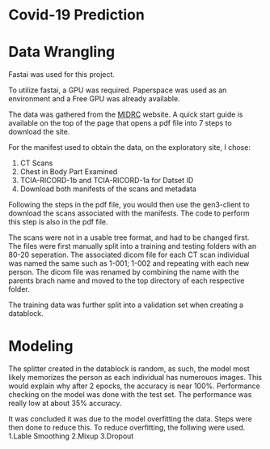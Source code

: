 # Covid-19 Prediction

# Data Wrangling
Fastai was used for this project.

To utilize fastai, a GPU was required. Paperspace was used as an environment and a Free GPU was already available.

The data was gathered from the [MIDRC](dhttps://data.midrc.org/) website.
A quick start guide is available on the top of the page that opens a pdf file into 7 steps to download the site.

For the manifest used to obtain the data, on the exploratory site, I chose: 
1. CT Scans
2. Chest in Body Part Examined
3. TCIA-RICORD-1b and TCIA-RICORD-1a for Datset ID
4. Download both manifests of the scans and metadata

Following the steps in the pdf file, you would then use the gen3-client to download the scans associated with the manifests. The code to perform this step is also in the pdf file.

The scans were not in a usable tree format, and had to be changed first. The files were first manually split into a training and testing folders with an 80-20 seperation. The associated dicom file for each CT scan individual was named the same such as 1-001; 1-002 and repeating with each new person. The dicom file was renamed by combining the name with the parents brach name and moved to the top directory of each respective folder.

The training data was further split into a validation set when creating a datablock.
# Modeling
The splitter created in the datablock is random, as such, the model most likely memorizes the person as each individual has numerouos images. This would explain why after 2 epocks, the accuracy is near 100%. 
Performance checking on the model was done with the test set. The performance was really low at about 35% accuracy.

It was concluded it was due to the model overfitting the data. Steps were then done to reduce this.
To reduce overfitting, the follwing were used.
1.Lable Smoothing
2.Mixup
3.Dropout
